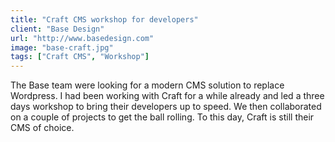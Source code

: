 ```yaml
---
title: "Craft CMS workshop for developers"
client: "Base Design"
url: "http://www.basedesign.com"
image: "base-craft.jpg"
tags: ["Craft CMS", "Workshop"]
---
```


The Base team were looking for a modern CMS solution to replace Wordpress. I had been working with Craft for a while already and led a three days workshop to bring their developers up to speed. We then collaborated on a couple of projects to get the ball rolling. To this day, Craft is still their CMS of choice.
